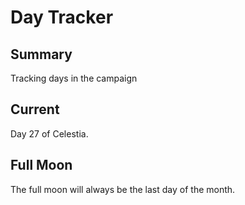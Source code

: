 # Day Tracker

## Summary

Tracking days in the campaign


## Current

Day 27 of Celestia.


## Full Moon

The full moon will always be the last day of the month. 





